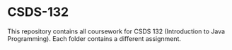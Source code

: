 # CSDS-132
This repository contains all coursework for CSDS 132 (Introduction to Java Programming). Each folder contains a different assignment.
